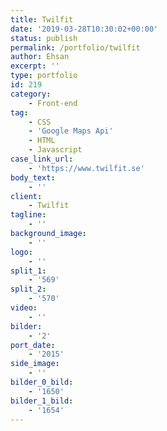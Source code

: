```yaml
---
title: Twilfit
date: '2019-03-28T10:30:02+00:00'
status: publish
permalink: /portfolio/twilfit
author: Ehsan
excerpt: ''
type: portfolio
id: 219
category:
    - Front-end
tag:
    - CSS
    - 'Google Maps Api'
    - HTML
    - Javascript
case_link_url:
    - 'https://www.twilfit.se'
body_text:
    - ''
client:
    - Twilfit
tagline:
    - ''
background_image:
    - ''
logo:
    - ''
split_1:
    - '569'
split_2:
    - '570'
video:
    - ''
bilder:
    - '2'
port_date:
    - '2015'
side_image:
    - ''
bilder_0_bild:
    - '1650'
bilder_1_bild:
    - '1654'
---
```

<!DOCTYPE html PUBLIC "-//W3C//DTD HTML 4.0 Transitional//EN" "http://www.w3.org/TR/REC-html40/loose.dtd">
<?xml encoding="UTF-8">
